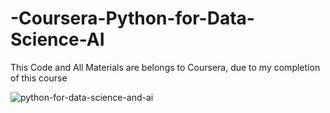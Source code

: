 # -Coursera-Python-for-Data-Science-AI
This Code and All Materials are belongs to Coursera, due to my completion of this course

![python-for-data-science-and-ai](https://github.com/yhutagal/-Coursera-Python-for-Data-Science-AI/assets/53572141/1946da86-d29f-42e5-a021-78bcc13225c4)

